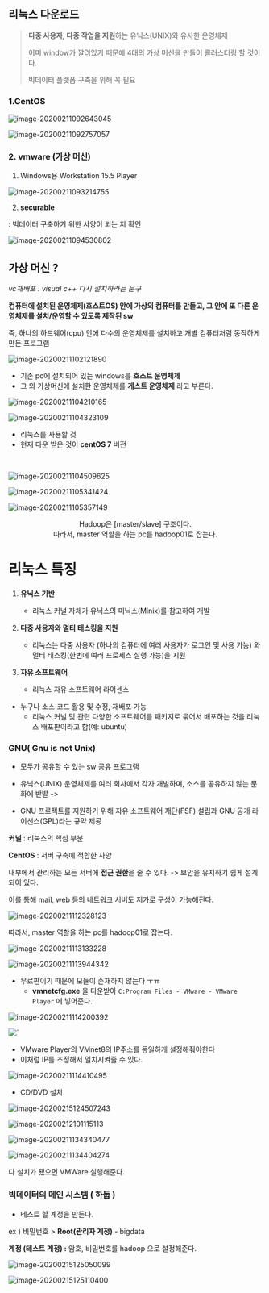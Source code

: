 ## 리눅스  다운로드

> **다중 사용자, 다중 작업을 지원**하는 유닉스(UNIX)와 유사한 운영체제
>
> 이미 window가 깔려있기 때문에 4대의 가상 머신을 만들어 클러스터링 할 것이다.
>
> 빅데이터 플랫폼 구축을 위해 꼭 필요

### 1.CentOS

![image-20200211092643045](images/image-20200211092643045.png)

![image-20200211092757057](images/image-20200211092757057.png)



### 2. vmware (가상 머신)

1) Windows용 Workstation 15.5 Player

![image-20200211093214755](images/image-20200211093214755.png)

2) **securable**

: 빅데이터 구축하기 위한 사양이 되는 지 확인

![image-20200211094530802](images/image-20200211094530802.png)

## 가상 머신 ?

*vc재배포 : visual c++ 다시 설치하라는 문구*

**컴퓨터에 설치된 운영체제(호스트OS) 안에 가상의 컴퓨터를 만들고, 그 안에 또 다른 운영체제를 설치/운영할 수 있도록 제작된 sw**

즉, 하나의 하드웨어(cpu) 안에 다수의 운영체제를 설치하고 개별 컴퓨터처럼 동작하게 만든 프로그램

![image-20200211102121890](images/image-20200211102121890.png)

* 기존 pc에 설치되어 있는 windows를 **호스트 운영체제**
* 그 외 가상머신에 설치한 운영체제를 **게스트 운영체제** 라고 부른다.

![image-20200211104210165](images/image-20200211104210165.png)

![image-20200211104323109](images/image-20200211104323109.png)

* 리눅스를 사용할 것
* 현재 다운 받은 것이 **centOS 7** 버전

​			

![image-20200211104509625](images/image-20200211104509625.png)

![image-20200211105341424](images/image-20200211105341424.png)

![image-20200211105357149](images/image-20200211105357149.png)

<center> Hadoop은 [master/slave] 구조이다. <br/>   
    따라서, master 역할을 하는 pc를 hadoop01로 잡는다.</center>

# 리눅스 특징

1. **유닉스 기반**

   - 리눅스 커널 자체가 유닉스의 미닉스(Minix)를 참고하여 개발

     

2. **다중 사용자와 멀티 태스킹을 지원**

   - 리눅스는 다중 사용자 (하나의 컴퓨터에 여러 사용자가 로그인 및 사용 가능) 와 멀티 태스킹(한번에 여러 프로세스 실행 가능)을 지원

     

3. **자유 소프트웨어**

   - 리눅스 자유 소프트웨어 라이센스
- 누구나 소스 코드 활용 및 수정, 재배포 가능
   - 리눅스 커널 및 관련 다양한 소프트웨어를 패키지로 묶어서 배포하는 것을 리눅스 배포판이라고 함(예: ubuntu)


### GNU( Gnu is not Unix)

*  모두가 공유할 수 있는 sw 공유 프로그램

* 유닉스(UNIX) 운영체제를 여러 회사에서 각자 개발하며, 소스를 공유하지 않는 문화에 반발 ->
* GNU 프로젝트를 지원하기 위해 자유 소프트웨어 재단(FSF) 설립과 GNU 공개 라이선스(GPL)라는 규약 제공

**커널** : 리눅스의 핵심 부분

**CentOS** : 서버 구축에 적합한 사양

내부에서 관리하는 모든 서버에 **접근 권한**을 줄 수 있다. -> 보안을 유지하기 쉽게 설계되어 있다.

이를 통해 mail, web 등의 네트워크 서버도 저가로 구성이 가능해진다.

![image-20200211112328123](images/image-20200211112328123.png)

따라서, master 역할을 하는 pc를 hadoop01로 잡는다. 

![image-20200211113133228](images/image-20200211113133228.png)

![image-20200211113944342](images/image-20200211113944342.png)

* 무료판이기 때문에 모듈이 존재하지 않는다 ㅜㅠ
  * **vmnetcfg.exe** 을 다운받아 `C:Program Files - VMware - VMware Player` 에 넣어준다.

![image-20200211114200392](images/image-20200211114200392.png)

![`](images/image-20200211114309003.png)

* VMware Player의 VMnet8의 IP주소를 동일하게 설정해줘야한다
* 이처럼 IP를 조정해서 일치시켜줄 수 있다.

![image-20200211114410495](images/image-20200211114410495.png)

* CD/DVD 설치

![image-20200215124507243](images/image-20200215124507243.png)



![image-20200212101115113](images/image-20200212101115113.png)

![image-20200211134340477](images/image-20200211134340477.png)

![image-20200211134404274](images/image-20200211134404274.png)







다 설치가 됐으면 VMWare 실행해준다.



### 빅데이터의 메인 시스템 ( 하둡 )

* 테스트 할 계정을 만든다.

ex ) 비밀번호 > **Root(관리자 계정)**  - bigdata

**계정 (테스트 계정) :** 암호, 비밀번호를 hadoop 으로 설정해준다.

![image-20200215125050099](images/image-20200215125050099.png)

![image-20200215125110400](images/image-20200215125110400.png)

